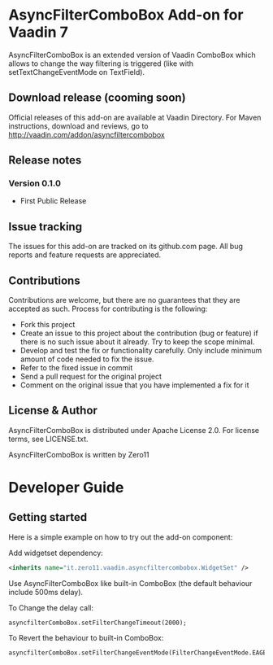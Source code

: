 # AsyncFilterComboBox Add-on for Vaadin 7

AsyncFilterComboBox is an extended version of Vaadin ComboBox which allows to change the way
filtering is triggered (like with setTextChangeEventMode on TextField).

## Download release (cooming soon)

Official releases of this add-on are available at Vaadin Directory. For Maven instructions, download and reviews, go to http://vaadin.com/addon/asyncfiltercombobox

## Release notes

### Version 0.1.0
- First Public Release

## Issue tracking

The issues for this add-on are tracked on its github.com page. All bug reports and feature requests are appreciated. 

## Contributions

Contributions are welcome, but there are no guarantees that they are accepted as such. Process for contributing is the following:
- Fork this project
- Create an issue to this project about the contribution (bug or feature) if there is no such issue about it already. Try to keep the scope minimal.
- Develop and test the fix or functionality carefully. Only include minimum amount of code needed to fix the issue.
- Refer to the fixed issue in commit
- Send a pull request for the original project
- Comment on the original issue that you have implemented a fix for it

## License & Author

AsyncFilterComboBox is distributed under Apache License 2.0. For license terms, see LICENSE.txt.

AsyncFilterComboBox is written by Zero11

# Developer Guide

## Getting started

Here is a simple example on how to try out the add-on component:

Add widgetset dependency:

```xml
<inherits name="it.zero11.vaadin.asyncfiltercombobox.WidgetSet" /> 
```

Use AsyncFilterComboBox like built-in ComboBox (the default behaviour include 500ms delay).

To Change the delay call:
```
asyncfilterComboBox.setFilterChangeTimeout(2000);
```
To Revert the behaviour to built-in ComboBox:
```
asyncfilterComboBox.setFilterChangeEventMode(FilterChangeEventMode.EAGER);
```
